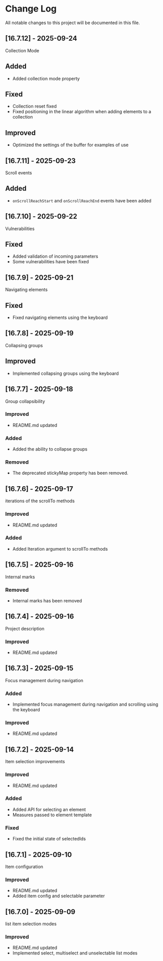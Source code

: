 # Change Log
All notable changes to this project will be documented in this file.

## [16.7.12] - 2025-09-24

Collection Mode

## Added

- Added collection mode property

## Fixed

- Collection reset fixed
- Fixed positioning in the linear algorithm when adding elements to a collection

## Improved

- Optimized the settings of the buffer for examples of use

## [16.7.11] - 2025-09-23

Scroll events

## Added

- `onScrollReachStart` and `onScrollReachEnd` events have been added

## [16.7.10] - 2025-09-22

Vulnerabilities

## Fixed

- Added validation of incoming parameters
- Some vulnerabilities have been fixed

## [16.7.9] - 2025-09-21

Navigating elements

## Fixed

- Fixed navigating elements using the keyboard

## [16.7.8] - 2025-09-19

Collapsing groups

## Improved

- Implemented collapsing groups using the keyboard

## [16.7.7] - 2025-09-18

Group collapsibility
  
### Improved 

- README.md updated

### Added

- Added the ability to collapse groups

### Removed

- The deprecated stickyMap property has been removed.

## [16.7.6] - 2025-09-17

iterations of the scrollTo methods
  
### Improved 

- README.md updated

### Added

- Added Iteration argument to scrollTo methods

## [16.7.5] - 2025-09-16

Internal marks
  
### Removed 

- Internal marks has been removed

## [16.7.4] - 2025-09-16

Project description
  
### Improved 

- README.md updated

## [16.7.3] - 2025-09-15

Focus management during navigation
  
### Added 

- Implemented focus management during navigation and scrolling using the keyboard
  
### Improved 

- README.md updated

## [16.7.2] - 2025-09-14

Item selection improvements
  
### Improved 

- README.md updated
  
### Added 

- Added API for selecting an element
- Measures passed to element template
  
### Fixed

- Fixed the initial state of selectedIds

## [16.7.1] - 2025-09-10

Item configuration

### Improved 

- README.md updated
- Added item config and selectable parameter

## [16.7.0] - 2025-09-09

list item selection modes

### Improved 

- README.md updated
- Implemented select, multiselect and unselectable list modes
